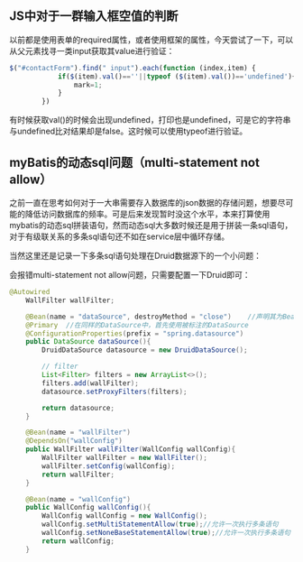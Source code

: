 ## JS中对于一群输入框空值的判断

以前都是使用表单的required属性，或者使用框架的属性，今天尝试了一下，可以从父元素找寻一类input获取其value进行验证：

```javascript
$("#contactForm").find(" input").each(function (index,item) {
            if($(item).val()==''||typeof ($(item).val())=='undefined'){
                mark=1;
            }
        })
```

有时候获取val()的时候会出现undefined，打印也是undefined，可是它的字符串与undefined比对结果却是false。这时候可以使用typeof进行验证。

## myBatis的动态sql问题（multi-statement not allow）

之前一直在思考如何对于一大串需要存入数据库的json数据的存储问题，想要尽可能的降低访问数据库的频率。可是后来发现暂时没这个水平，本来打算使用mybatis的动态sql拼装语句，然而动态sql大多数时候还是用于拼装一条sql语句，对于有级联关系的多条sql语句还不如在service层中循环存储。

当然这里还是记录一下多条sql语句处理在Druid数据源下的一个小问题：

会报错multi-statement not allow问题，只需要配置一下Druid即可：

```java
@Autowired
    WallFilter wallFilter;

    @Bean(name = "dataSource", destroyMethod = "close")    //声明其为Bean实例
    @Primary  //在同样的DataSource中，首先使用被标注的DataSource
    @ConfigurationProperties(prefix = "spring.datasource")
    public DataSource dataSource(){
        DruidDataSource datasource = new DruidDataSource();

        // filter
        List<Filter> filters = new ArrayList<>();
        filters.add(wallFilter);
        datasource.setProxyFilters(filters);

        return datasource;
    }

    @Bean(name = "wallFilter")
    @DependsOn("wallConfig")
    public WallFilter wallFilter(WallConfig wallConfig){
        WallFilter wallFilter = new WallFilter();
        wallFilter.setConfig(wallConfig);
        return wallFilter;
    }

    @Bean(name = "wallConfig")
    public WallConfig wallConfig(){
        WallConfig wallConfig = new WallConfig();
        wallConfig.setMultiStatementAllow(true);//允许一次执行多条语句
        wallConfig.setNoneBaseStatementAllow(true);//允许一次执行多条语句
        return wallConfig;
    }

```

